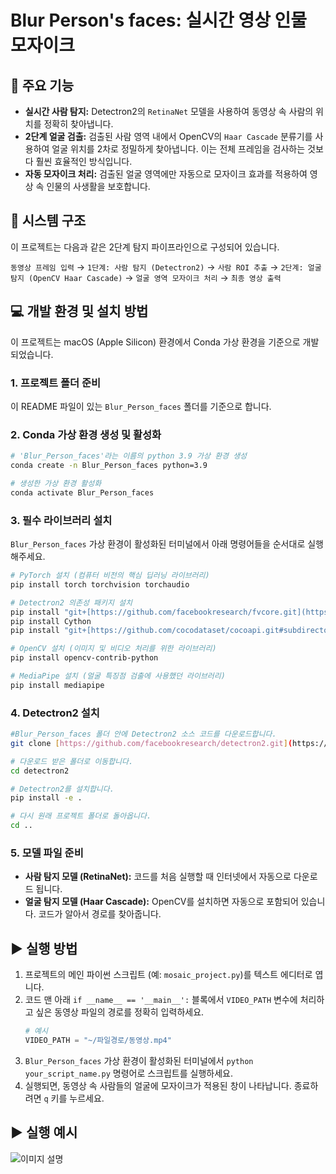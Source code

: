 # Blur Person's faces: 실시간 영상 인물 모자이크

## 🌟 주요 기능

* **실시간 사람 탐지:** Detectron2의 `RetinaNet` 모델을 사용하여 동영상 속 사람의 위치를 정확히 찾아냅니다.
* **2단계 얼굴 검출:** 검출된 사람 영역 내에서 OpenCV의 `Haar Cascade` 분류기를 사용하여 얼굴 위치를 2차로 정밀하게 찾아냅니다. 이는 전체 프레임을 검사하는 것보다 훨씬 효율적인 방식입니다.
* **자동 모자이크 처리:** 검출된 얼굴 영역에만 자동으로 모자이크 효과를 적용하여 영상 속 인물의 사생활을 보호합니다.

## 🔧 시스템 구조

이 프로젝트는 다음과 같은 2단계 탐지 파이프라인으로 구성되어 있습니다.

`동영상 프레임 입력` → `1단계: 사람 탐지 (Detectron2)` → `사람 ROI 추출` → `2단계: 얼굴 탐지 (OpenCV Haar Cascade)` → `얼굴 영역 모자이크 처리` → `최종 영상 출력`

## 💻 개발 환경 및 설치 방법

이 프로젝트는 macOS (Apple Silicon) 환경에서 Conda 가상 환경을 기준으로 개발되었습니다.

### 1. 프로젝트 폴더 준비
이 README 파일이 있는 `Blur_Person_faces` 폴더를 기준으로 합니다.

### 2. Conda 가상 환경 생성 및 활성화
```bash
# 'Blur_Person_faces'라는 이름의 python 3.9 가상 환경 생성
conda create -n Blur_Person_faces python=3.9

# 생성한 가상 환경 활성화
conda activate Blur_Person_faces
```

### 3. 필수 라이브러리 설치
`Blur_Person_faces` 가상 환경이 활성화된 터미널에서 아래 명령어들을 순서대로 실행해주세요.

```bash
# PyTorch 설치 (컴퓨터 비전의 핵심 딥러닝 라이브러리)
pip install torch torchvision torchaudio

# Detectron2 의존성 패키지 설치
pip install "git+[https://github.com/facebookresearch/fvcore.git](https://github.com/facebookresearch/fvcore.git)"
pip install Cython
pip install "git+[https://github.com/cocodataset/cocoapi.git#subdirectory=PythonAPI](https://github.com/cocodataset/cocoapi.git#subdirectory=PythonAPI)"

# OpenCV 설치 (이미지 및 비디오 처리를 위한 라이브러리)
pip install opencv-contrib-python

# MediaPipe 설치 (얼굴 특징점 검출에 사용했던 라이브러리)
pip install mediapipe
```

### 4. Detectron2 설치
```bash
#Blur_Person_faces 폴더 안에 Detectron2 소스 코드를 다운로드합니다.
git clone [https://github.com/facebookresearch/detectron2.git](https://github.com/facebookresearch/detectron2.git)

# 다운로드 받은 폴더로 이동합니다.
cd detectron2

# Detectron2를 설치합니다.
pip install -e .

# 다시 원래 프로젝트 폴더로 돌아옵니다.
cd ..
```

### 5. 모델 파일 준비
* **사람 탐지 모델 (RetinaNet):** 코드를 처음 실행할 때 인터넷에서 자동으로 다운로드 됩니다.
* **얼굴 탐지 모델 (Haar Cascade):** OpenCV를 설치하면 자동으로 포함되어 있습니다. 코드가 알아서 경로를 찾아줍니다.

## ▶️ 실행 방법

1.  프로젝트의 메인 파이썬 스크립트 (예: `mosaic_project.py`)를 텍스트 에디터로 엽니다.
2.  코드 맨 아래 `if __name__ == '__main__':` 블록에서 `VIDEO_PATH` 변수에 처리하고 싶은 동영상 파일의 경로를 정확히 입력하세요.
    ```python
    # 예시
    VIDEO_PATH = "~/파일경로/동영상.mp4"
    ```
3.  `Blur_Person_faces` 가상 환경이 활성화된 터미널에서 `python your_script_name.py` 명령어로 스크립트를 실행하세요.
4.  실행되면, 동영상 속 사람들의 얼굴에 모자이크가 적용된 창이 나타납니다. 종료하려면 `q` 키를 누르세요.

## ▶️ 실행 예시

<img src="이미지_파일_경로" alt="이미지 설명" title="이미지 제목">